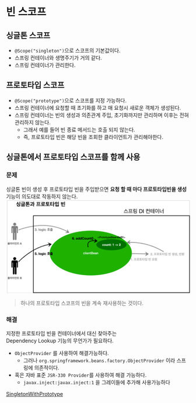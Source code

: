 빈 스코프
========

## 싱글톤 스코프
* `@Scope("singleton")`으로 스코프의 기본값이다.
* 스프링 컨테이너와 생명주기가 거의 같다.
* 스프링 컨테이너가 관리한다.

## 프로토타입 스코프
* `@Scope("prototype")`으로 스코프를 지정 가능하다.
* 스프링 컨테이너에 요청할 때 초기화를 하고 매 요청시 새로운 객체가 생성된다.
* 스프링 컨테이너는 빈의 생성과 의존관계 주입, 초기화까지만 관리하며 이후는 전혀 관리하지 않는다.
    * 그래서 예를 들어 빈 종료 메서드는 호출 되지 않는다.
    * 즉, 프로토타입 빈은 해당 빈을 조회한 클라이언트가 관리해야한다.
  
## 싱글톤에서 프로토타입 스코프를 함께 사용
### 문제
싱글톤 빈이 생성 후 프로토타입 빈을 주입받으면 **요청 할 때 마다 프로토타입빈을 생성**    
기능이 의도대로 작동하지 않는다.
  ![img.png](img.png)
  > 하나의 프로토타입 스코프의 빈을 계속 재사용하는 것이다.
  

### 해결
지정한 프로토타입 빈을 컨테이너에서 대신 찾아주는     
Dependency Lookup 기능의 무언가가 필요하다.  
* `ObjectProvider` 를 사용하여 해결가능하다.
  * 그러나 `org.springframework.beans.factory.ObjectProvider` 이라 스프링에 의존적이다.
* 혹은 자바 표준 `JSR-330 Provider`를 사용하여 해결 가능하다.
  * `javax.inject:javax.inject:1` 을 그레이들에 추가해 사용가능하다

[SingletonWithPrototype](Core1-SPRING/src/test/java/hello/core2/scope/SingletonWithPrototype1.java)
